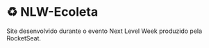 # :recycle: NLW-Ecoleta
Site desenvolvido durante o evento Next Level Week produzido pela RocketSeat.
